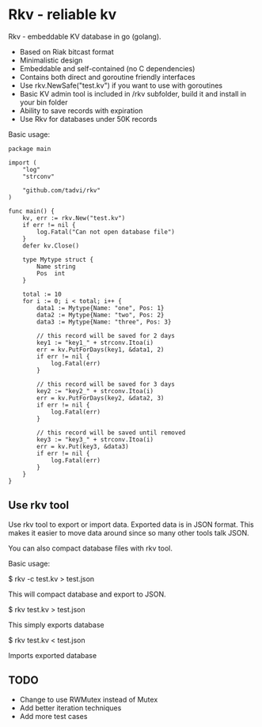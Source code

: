 # Rkv - reliable kv

Rkv - embeddable KV database in go (golang). 

* Based on Riak bitcast format
* Minimalistic design
* Embeddable and self-contained (no C dependencies) 
* Contains both direct and goroutine friendly interfaces
* Use rkv.NewSafe("test.kv") if you want to use with goroutines
* Basic KV admin tool is included in /rkv subfolder, build it and install in your bin folder
* Ability to save records with expiration 
* Use Rkv for databases under 50K records

Basic usage:

    package main

    import (
    	"log"
    	"strconv"
    
    	"github.com/tadvi/rkv"
    )
    
    func main() {
    	kv, err := rkv.New("test.kv")
    	if err != nil {
    		log.Fatal("Can not open database file")
    	}
    	defer kv.Close()
    
    	type Mytype struct {
    		Name string
    		Pos  int
    	}
    
    	total := 10
    	for i := 0; i < total; i++ {
    		data1 := Mytype{Name: "one", Pos: 1}
    		data2 := Mytype{Name: "two", Pos: 2}
    		data3 := Mytype{Name: "three", Pos: 3}
    
    		// this record will be saved for 2 days
    		key1 := "key1_" + strconv.Itoa(i)
    		err = kv.PutForDays(key1, &data1, 2)
    		if err != nil {
    			log.Fatal(err)
    		}
    
    		// this record will be saved for 3 days
    		key2 := "key2_" + strconv.Itoa(i)
    		err = kv.PutForDays(key2, &data2, 3)
    		if err != nil {
    			log.Fatal(err)
    		}
    
    		// this record will be saved until removed
    		key3 := "key3_" + strconv.Itoa(i)
    		err = kv.Put(key3, &data3)
    		if err != nil {
    			log.Fatal(err)
    		}
    	}
    }

## Use rkv tool

Use rkv tool to export or import data.
Exported data is in JSON format. This makes it easier to move data around 
since so many other tools talk JSON.

You can also compact database files with rkv tool.

Basic usage:

$ rkv -c test.kv > test.json

This will compact database and export to JSON.

$ rkv test.kv > test.json 

This simply exports database

$ rkv test.kv < test.json

Imports exported database

## TODO

* Change to use RWMutex instead of Mutex 
* Add better iteration techniques
* Add more test cases

